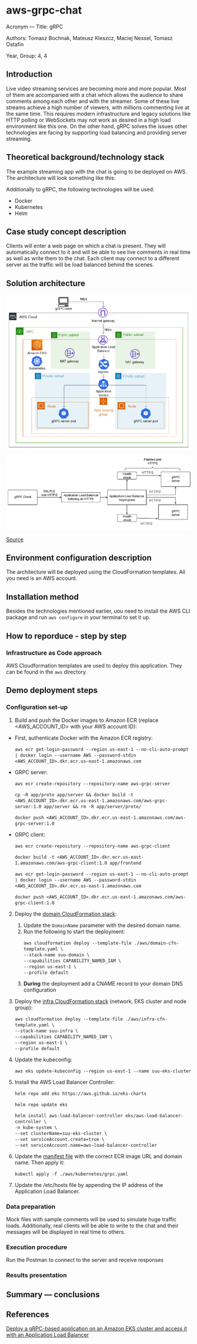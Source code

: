 # aws-grpc-chat

Acronym &mdash; Title: gRPC

Authors: Tomasz Bochnak, Mateusz Kleszcz, Maciej Nessel, Tomasz Ostafin

Year, Group: 4, 4

## Introduction
Live video streaming services are becoming more and more popular. Most of them are accompanied with a chat which allows the audience to share comments among each other and with the streamer. Some of these live streams achieve a high number of viewers, with millions commenting live at the same time. This requires modern infrastructure and legacy solutions like HTTP polling or WebSockets may not work as desired in a high load environment like this one. On the other hand, gRPC solves the issues other technologies are facing by supporting load balancing and providing server streaming.

## Theoretical background/technology stack
The example streaming app with the chat is going to be deployed on AWS. The architecture will look something like this:

Additionally to gRPC, the following technologies will be used:
- Docker
- Kubernetes
- Helm

## Case study concept description
Clients will enter a web page on which a chat is present. They will automatically connect to it and will be able to see live comments in real time as well as write them to the chat. Each client may connect to a different server as the traffic will be load balanced behind the scenes.

## Solution architecture
![aws architecture](./docs/aws-architecture.png "AWS Architecture")

![workflow](./docs/workflow.png "Workflow")

[Source](https://docs.aws.amazon.com/prescriptive-guidance/latest/patterns/deploy-a-grpc-based-application-on-an-amazon-eks-cluster-and-access-it-with-an-application-load-balancer.html#deploy-a-grpc-based-application-on-an-amazon-eks-cluster-and-access-it-with-an-application-load-balancer-architecture)

## Environment configuration description
The architecture will be deployed using the CloudFormation templates. All you need is an AWS account.

## Installation method
Besides the technologies mentioned earlier, uou need to install the AWS CLI package and run `aws configure` in your terminal to set it up.

## How to reporduce - step by step
### Infrastructure as Code approach
AWS Cloudformation templates are used to deploy this application. They can be found in the `aws` directory.

## Demo deployment steps
### Configuration set-up
1. Build and push the Docker images to Amazon ECR (replace <AWS_ACCOUNT_ID> with your AWS account ID):
* First, authenticate Docker with the Amazon ECR registry:
    ```
    aws ecr get-login-password --region us-east-1 --no-cli-auto-prompt | docker login --username AWS --password-stdin <AWS_ACCOUNT_ID>.dkr.ecr.us-east-1.amazonaws.com
    ```
* GRPC server:
    ```
    aws ecr create-repository --repository-name aws-grpc-server
    ```
    ```
    cp -R app/proto app/server && docker build -t <AWS_ACCOUNT_ID>.dkr.ecr.us-east-1.amazonaws.com/aws-grpc-server:1.0 app/server && rm -R app/server/proto/
    ```
    ```
    docker push <AWS_ACCOUNT_ID>.dkr.ecr.us-east-1.amazonaws.com/aws-grpc-server:1.0
    ```

* GRPC client:
    ```
    aws ecr create-repository --repository-name aws-grpc-client
    ```
    ```
    docker build -t <AWS_ACCOUNT_ID>.dkr.ecr.us-east-1.amazonaws.com/aws-grpc-client:1.0 app/frontend
    ```
    ```
    aws ecr get-login-password --region us-east-1 --no-cli-auto-prompt | docker login --username AWS --password-stdin <AWS_ACCOUNT_ID>.dkr.ecr.us-east-1.amazonaws.com
    ```
    ```
    docker push <AWS_ACCOUNT_ID>.dkr.ecr.us-east-1.amazonaws.com/aws-grpc-client:1.0
    ```

2. Deploy the [domain CloudFormation stack](./aws/domain-cfn-template.yaml):
    1. Update the `DomainName` parameter with the desired domain name.
    2. Run the following to start the deployment:
        ```
        aws cloudformation deploy --template-file ./aws/domain-cfn-template.yaml \
        --stack-name suu-domain \
        --capabilities CAPABILITY_NAMED_IAM \
        --region us-east-1 \
        --profile default
        ```
    3. **During** the deployment add a CNAME record to your domain DNS configuration

3. Deploy the [infra CloudFormation stack](./aws/infra-cfn-template.yaml) (network, EKS cluster and node group):
    ```
    aws cloudformation deploy --template-file ./aws/infra-cfn-template.yaml \
    --stack-name suu-infra \
    --capabilities CAPABILITY_NAMED_IAM \
    --region us-east-1 \
    --profile default
    ```

4. Update the kubeconfig:
    ```
    aws eks update-kubeconfig --region us-east-1 --name suu-eks-cluster
    ```

5. Install the AWS Load Balancer Controller:
    ```
    helm repo add eks https://aws.github.io/eks-charts
    ```
    ```
    helm repo update eks
    ```
    ```
    helm install aws-load-balancer-controller eks/aws-load-balancer-controller \
    -n kube-system \
    --set clusterName=suu-eks-cluster \
    --set serviceAccount.create=true \
    --set serviceAccount.name=aws-load-balancer-controller 
    ```

6. Update the [manifest file](./aws/kubernetes/grpc.yaml) with the correct ECR image URL and domain name. Then apply it:
    ```
    kubectl apply -f ./aws/kubernetes/grpc.yaml
    ```

7. Update the /etc/hosts file by appending the IP address of the Application Load Balancer.

### Data preparation
Mock files with sample comments will be used to simulate huge traffic loads. Additionally, real clients will be able to write to the chat and their messages will be displayed in real time to others.

### Execution procedure
Run the Postman to connect to the server and receive responses
<!-- Run the [client](./app/helloworld_client_ssl.py) to connect to the server and receive responses. -->

### Results presentation

## Summary &mdash; conclusions

## References
[Deploy a gRPC-based application on an Amazon EKS cluster and access it with an Application Load Balancer](https://docs.aws.amazon.com/prescriptive-guidance/latest/patterns/deploy-a-grpc-based-application-on-an-amazon-eks-cluster-and-access-it-with-an-application-load-balancer.html)
